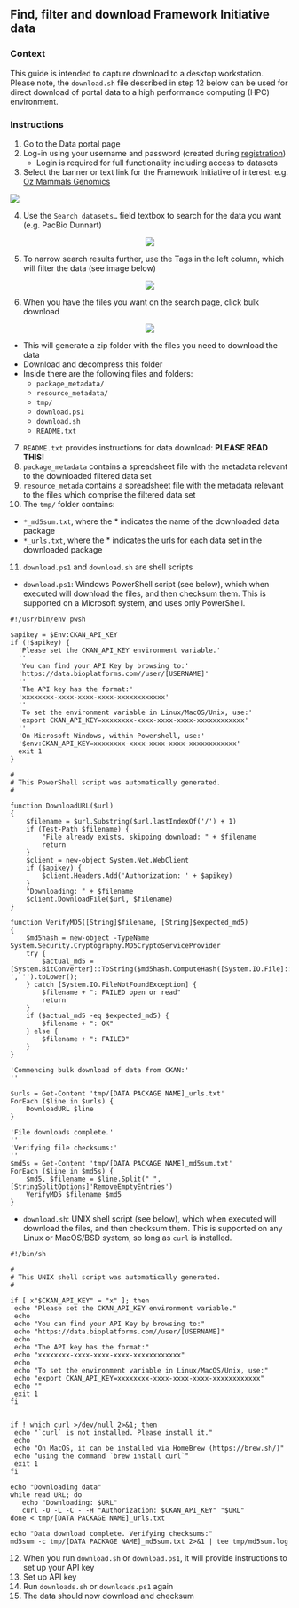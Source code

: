 ## **Find, filter and download Framework Initiative data**

### Context

This guide is intended to capture download to a desktop workstation. Please note, the `download.sh` file described in step 12 below can be used for direct download of portal data to a high performance computing (HPC) environment.

### Instructions

1. Go to the Data portal page
2. Log-in using your username and password (created during [registration](registration_login.md))
     - Login is required for full functionality including access to datasets
3. Select the banner or text link for the Framework Initiative of interest: e.g. [Oz Mammals Genomics](https://ozmammalsgenomics.com/)

![](/omg_banner.png)

4. Use the `Search datasets…` field  textbox to search for the data you want (e.g. PacBio Dunnart)

<p align="center">
<img src="omg_search.png">
</p>

5. To narrow search results further, use the Tags in the left column, which will filter the data (see image below)

<p align="center">
<img src="omg_tags.png">
</p>
     
6. When you have the files you want on the search page, click bulk download

<p align="center">
<img src="omg_download.png">
</p>
     
   - This will generate a zip folder with the files you need to download the data
   - Download and decompress this folder
   - Inside there are the following files and folders:
       - `package_metadata/`
       - `resource_metadata/`
       - `tmp/`
       - `download.ps1`
       - `download.sh`
       - `README.txt`

7. `README.txt` provides instructions for data download: **PLEASE READ THIS!**
8. `package_metadata` contains a spreadsheet file with the metadata relevant to the downloaded filtered data set
9. `resource_metada` contains a spreadsheet file with the metadata relevant to the files which comprise the filtered data set
10. The `tmp/` folder contains:

- `*_md5sum.txt`, where the * indicates the name of the downloaded data package
- `*_urls.txt`, where the * indicates the urls for each data set in the downloaded package

11. `download.ps1` and `download.sh` are shell scripts 
   
- `download.ps1`: Windows PowerShell script (see below), which when executed will download the files, and then checksum them. This is supported on a Microsoft system, and uses only PowerShell.

```
#!/usr/bin/env pwsh

$apikey = $Env:CKAN_API_KEY
if (!$apikey) {
  'Please set the CKAN_API_KEY environment variable.'
  ''
  'You can find your API Key by browsing to:'
  'https://data.bioplatforms.com//user/[USERNAME]'
  ''
  'The API key has the format:'
  'xxxxxxxx-xxxx-xxxx-xxxx-xxxxxxxxxxxx'
  ''
  'To set the environment variable in Linux/MacOS/Unix, use:'
  'export CKAN_API_KEY=xxxxxxxx-xxxx-xxxx-xxxx-xxxxxxxxxxxx'
  ''
  'On Microsoft Windows, within Powershell, use:'
  '$env:CKAN_API_KEY=xxxxxxxx-xxxx-xxxx-xxxx-xxxxxxxxxxxx'
  exit 1
}

#
# This PowerShell script was automatically generated.
#

function DownloadURL($url)
{
    $filename = $url.Substring($url.lastIndexOf('/') + 1)
    if (Test-Path $filename) {
        "File already exists, skipping download: " + $filename
        return
    }
    $client = new-object System.Net.WebClient
    if ($apikey) {
        $client.Headers.Add('Authorization: ' + $apikey)
    }
    "Downloading: " + $filename
    $client.DownloadFile($url, $filename)
}

function VerifyMD5([String]$filename, [String]$expected_md5)
{
    $md5hash = new-object -TypeName System.Security.Cryptography.MD5CryptoServiceProvider
    try {
        $actual_md5 = [System.BitConverter]::ToString($md5hash.ComputeHash([System.IO.File]::ReadAllBytes($filename))).Replace('-', '').toLower();
    } catch [System.IO.FileNotFoundException] {
        $filename + ": FAILED open or read"
        return
    }
    if ($actual_md5 -eq $expected_md5) {
        $filename + ": OK"
    } else {
        $filename + ": FAILED"
    }
}

'Commencing bulk download of data from CKAN:'
''

$urls = Get-Content 'tmp/[DATA PACKAGE NAME]_urls.txt'
ForEach ($line in $urls) {
    DownloadURL $line
}

'File downloads complete.'
''
'Verifying file checksums:'
''
$md5s = Get-Content 'tmp/[DATA PACKAGE NAME]_md5sum.txt'
ForEach ($line in $md5s) {
    $md5, $filename = $line.Split(" ",[StringSplitOptions]'RemoveEmptyEntries')
    VerifyMD5 $filename $md5
}
```

   - `download.sh`: UNIX shell script (see below), which when executed will download the files, and then checksum them. This is supported on any Linux or MacOS/BSD system, so long as `curl` is installed.
 
 ```
#!/bin/sh

#
# This UNIX shell script was automatically generated.
#

if [ x"$CKAN_API_KEY" = "x" ]; then
  echo "Please set the CKAN_API_KEY environment variable."
  echo
  echo "You can find your API Key by browsing to:"
  echo "https://data.bioplatforms.com//user/[USERNAME]"
  echo
  echo "The API key has the format:"
  echo "xxxxxxxx-xxxx-xxxx-xxxx-xxxxxxxxxxxx"
  echo
  echo "To set the environment variable in Linux/MacOS/Unix, use:"
  echo "export CKAN_API_KEY=xxxxxxxx-xxxx-xxxx-xxxx-xxxxxxxxxxxx"
  echo ""
  exit 1
fi


if ! which curl >/dev/null 2>&1; then
  echo "`curl` is not installed. Please install it."
  echo
  echo "On MacOS, it can be installed via HomeBrew (https://brew.sh/)"
  echo "using the command `brew install curl`"
  exit 1
fi

echo "Downloading data"
while read URL; do
    echo "Downloading: $URL"
    curl -O -L -C - -H "Authorization: $CKAN_API_KEY" "$URL"
done < tmp/[DATA PACKAGE NAME]_urls.txt

echo "Data download complete. Verifying checksums:"
md5sum -c tmp/[DATA PACKAGE NAME]_md5sum.txt 2>&1 | tee tmp/md5sum.log
```

12. When you run `download.sh` or `download.ps1`, it will provide instructions to set up your API key
13. Set up API key
14. Run `downloads.sh` or `downloads.ps1` again
15. The data should now download and checksum
